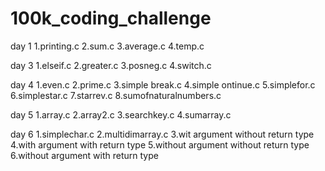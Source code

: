 # 100k_coding_challenge

day 1
    1.printing.c
    2.sum.c
    3.average.c
    4.temp.c
    

day 3
    1.elseif.c
    2.greater.c
    3.posneg.c
    4.switch.c

day 4
    1.even.c
    2.prime.c
    3.simple break.c
    4.simple ontinue.c
    5.simplefor.c
    6.simplestar.c
    7.starrev.c
    8.sumofnaturalnumbers.c

day 5
    1.array.c
    2.array2.c
    3.searchkey.c
    4.sumarray.c

day 6
    1.simplechar.c
    2.multidimarray.c
    3.wit argument without return type
    4.with argument with return type
    5.without argument without return type
    6.without argument with return type